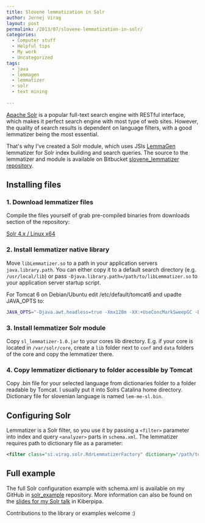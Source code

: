 ```yaml
---
title: Slovene lemmatization in Solr
author: Jernej Virag
layout: post
permalink: /2013/07/slovene-lemmatization-in-solr/
categories:
  - Computer stuff
  - Helpful tips
  - My work
  - Uncategorized
tags:
  - java
  - lemmagen
  - lemmatizer
  - solr
  - text mining
  
---
```

[Apache Solr][1] is a popular full-text search engine with RESTful interface, which makes it perfect search engine with most type of web sites. However, the quality of search results is dependent on language filters, with a good lemmatizer being the most essential.

That's why I've created a Solr module, which uses JSIs [LemmaGen][2] lemmatizer for Solr index building and search queries. The source to the lemmatizer and module is available on Bitbucket [slovene_lemmatizer repository][3].

## Installing files

### 1. Download lemmatizer files

Compile the files yourself of grab pre-compiled binaries from downloads section of the repository:

[Solr 4.x / Linux x64][4]

### 2. Install lemmatizer native library

Move `libLemmatizer.so` to a path in your application servers `java.library.path`. You can either copy it to a default search directory (e.g. `/usr/local/lib`) or pass `-Djava.library.path=/path/to/libLemmatizer.so` to your application server startup script.

For Tomcat 6 on Debian/Ubuntu edit /etc/default/tomcat6 and upadte JAVA_OPTS to:

``` bash
JAVA_OPTS="-Djava.awt.headless=true -Xmx128m -XX:+UseConcMarkSweepGC -Djava.library.path=/path/to/folder/with/liblemmatizer/so"
```

### 3. Install lemmatizer Solr module

Copy `sl_lemmatizer-1.0.jar` to your cores lib directory. E.g. if your core is located in `/var/solr/core`, create a `lib` folder next to `conf` and `data` folders of the core and copy the lemmatizer there.

### 4. Copy lemmatizer dictionary to folder accessible by Tomcat

Copy .bin file for your selected language from dictionaries folder to a folder readable by Tomcat. I usually put it into Solrs Catalina home directory. Dictionary file for slovenian language is named `lem-me-sl.bin`.

## Configuring Solr

Lemmatizer is a Solr filter, so you use it by passing a `<filter>` parameter into index and query `<analyzer>` parts in `schema.xml`. The lemmatizer requires path to dictionary file as a parameter:

``` xml
<filter class="si.virag.solr.RdrLemmatizerFactory" dictionary="/path/to/lem-me-sl.bin" />
```

## Full example

The full Solr configuration example with schema.xml is available on my GitHub in [solr_example][5] repository. More information can also be found on the [slides for my Solr talk][6] in Kiberpipa.

Contributions to the library or examples welcome :)

 [1]: http://lucene.apache.org/solr/
 [2]: http://lemmatise.ijs.si/
 [3]: https://bitbucket.org/mavrik/slovene_lemmatizer/
 [4]: https://bitbucket.org/mavrik/slovene_lemmatizer/downloads/lemmatizer_linux_amd64.tar.gz
 [5]: https://github.com/izacus/solr_example
 [6]: http://www.slideshare.net/izacus/solr-16252191